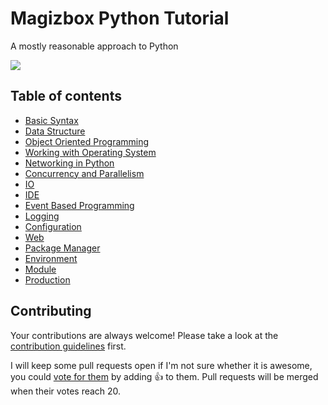 # Magizbox Python Tutorial

A mostly reasonable approach to Python

![](https://img.shields.io/badge/awesome-python_tutorial-brightgreen.svg)

## Table of contents

* [Basic Syntax](http://magizbox.com/training/python/site/basic_syntax/)
* [Data Structure](http://magizbox.com/training/python/site/data_number/)
* [Object Oriented Programming](http://magizbox.com/training/python/site/oop/)
* [Working with Operating System](http://magizbox.com/training/python/site/os/)
* [Networking in Python](http://magizbox.com/training/python/site/networking/)
* [Concurrency and Parallelism](http://magizbox.com/training/python/site/concurrency_parallelism/)
* [IO](http://magizbox.com/training/python/site/io/)
* [IDE](http://magizbox.com/training/python/site/ide/)
* [Event Based Programming](http://magizbox.com/training/python/site/event_based/)
* [Logging](http://magizbox.com/training/python/site/logging/)
* [Configuration](http://magizbox.com/training/python/site/configuration/)
* [Web](http://magizbox.com/training/python/site/web/)
* [Package Manager](http://magizbox.com/training/python/site/package_manager/)
* [Environment](http://magizbox.com/training/python/site/environment/)
* [Module](http://magizbox.com/training/python/site/make_a_module/)
* [Production](http://magizbox.com/training/python/site/production/)

## Contributing

Your contributions are always welcome! Please take a look at the [contribution guidelines](CONTRIBUTING.md) first.

I will keep some pull requests open if I'm not sure whether it is awesome, you could [vote for them](/pulls) by adding :+1: to them. Pull requests will be merged when their votes reach 20.